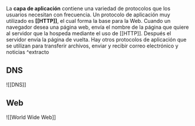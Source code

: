 La **capa de aplicación** contiene una variedad de protocolos que los usuarios necesitan con frecuencia. Un protocolo de aplicación muy utilizado es **[[HTTP]]**, el cual forma la base para la Web. Cuando un navegador desea una página web, envía el nombre de la página que quiere al servidor que la hospeda mediante el uso de [[HTTP]]. Después el servidor envía la página de vuelta. Hay otros protocolos de aplicación que se utilizan para transferir archivos, enviar y recibir correo electrónico y noticias ^extracto

## DNS
![[DNS]]

## Web
![[World Wide Web]]